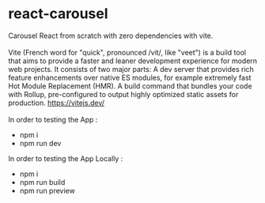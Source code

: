 # react-carousel<br>
Carousel React from scratch with zero dependencies with vite.<br><br>
Vite (French word for "quick", pronounced /vit/, like "veet") is a build tool that aims to provide a faster and leaner development experience for modern web projects. It consists of two major parts:
A dev server that provides rich feature enhancements over native ES modules, for example extremely fast Hot Module Replacement (HMR).
A build command that bundles your code with Rollup, pre-configured to output highly optimized static assets for production.
https://vitejs.dev/<br><br>
In order to testing the App :
<ul>
<li>npm i</li>
<li>npm run dev</li>
</Ul>

In order to testing the App Locally :
<ul>
<li>npm i</li>
<li>npm run build</li>
<li>npm run preview</li>
</Ul>
